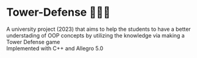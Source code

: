 # Tower-Defense 🤖💥🔫
A university project (2023) that aims to help the students to have a better understading of OOP concepts by utilizing the knowledge via making a Tower Defense game <br>
Implemented with C++ and Allegro 5.0
